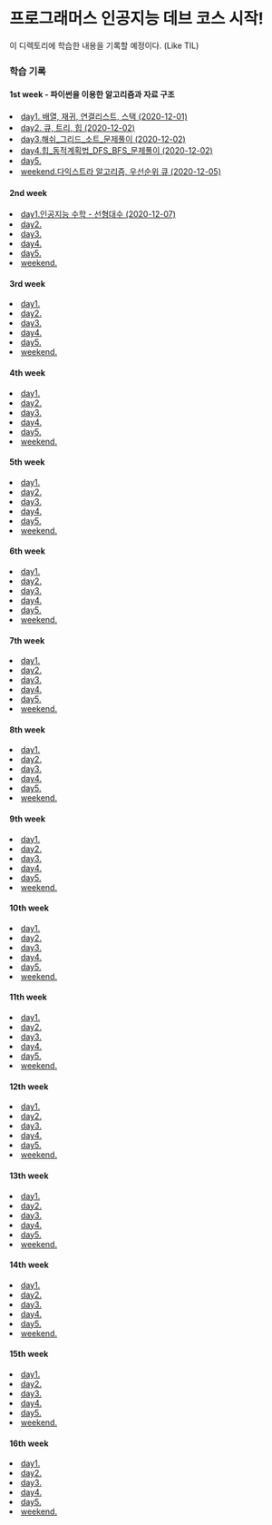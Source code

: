 # 프로그래머스 인공지능 데브 코스 시작!

이 디렉토리에 학습한 내용을 기록할 예정이다. (Like TIL)

### 학습 기록

#### 1st week - 파이썬을 이용한 알고리즘과 자료 구조

<li>
<a href="https://ting-kim.github.io/2020-12-01/1st-week-day1-%EB%B0%B0%EC%97%B4_%EC%9E%AC%EA%B7%80_%EC%97%B0%EA%B2%B0%EB%A6%AC%EC%8A%A4%ED%8A%B8_%EC%8A%A4%ED%83%9D">day1. 배열, 재귀, 연결리스트, 스택 (2020-12-01)</a>
</li>
<li><a href="https://ting-kim.github.io/2020-12-02/1st-week-day2-%ED%81%90_%ED%8A%B8%EB%A6%AC_%ED%9E%99">day2. 큐, 트리, 힙 (2020-12-02)</a></li>
<li><a href="https://ting-kim.github.io/2020-12-02/1st_week-day3-%ED%95%B4%EC%89%AC_%EA%B7%B8%EB%A6%AC%EB%94%94_%EC%86%8C%ED%8A%B8_%EB%AC%B8%EC%A0%9C%ED%92%80%EC%9D%B4">day3.해쉬_그리드_소트_문제풀이 (2020-12-02)</a></li>
<li><a href="https://ting-kim.github.io/2020-12-03/1st_week-day4-%ED%9E%99_%EB%8F%99%EC%A0%81%EA%B3%84%ED%9A%8D%EB%B2%95_DFS_BFS_%EB%AC%B8%EC%A0%9C%ED%92%80%EC%9D%B4">day4.힙_동적계획법_DFS_BFS_문제풀이 (2020-12-02)</a></li>
<li><a href="#">day5.</a></li>
<li><a href="https://ting-kim.github.io/2020-12-05/1st_weekend-%EB%8B%A4%EC%9D%B5%EC%8A%A4%ED%8A%B8%EB%9D%BC_%EC%9A%B0%EC%84%A0%EC%88%9C%EC%9C%84%ED%81%90">weekend.다익스트라 알고리즘, 우선순위 큐 (2020-12-05)</a></li>

#### 2nd week

<li><a href="https://ting-kim.github.io/2020-12-07/2nd_week-day1-%EC%84%A0%ED%98%95%EB%8C%80%EC%88%98">day1.인공지능 수학 - 선형대수 (2020-12-07)</a></li>
<li><a href="#">day2.</a></li>
<li><a href="#">day3.</a></li>
<li><a href="#">day4.</a></li>
<li><a href="#">day5.</a></li>
<li><a href="#">weekend.</a></li>

#### 3rd week

<li><a href="#">day1.</a></li>
<li><a href="#">day2.</a></li>
<li><a href="#">day3.</a></li>
<li><a href="#">day4.</a></li>
<li><a href="#">day5.</a></li>
<li><a href="#">weekend.</a></li>

#### 4th week

<li><a href="#">day1.</a></li>
<li><a href="#">day2.</a></li>
<li><a href="#">day3.</a></li>
<li><a href="#">day4.</a></li>
<li><a href="#">day5.</a></li>
<li><a href="#">weekend.</a></li>

#### 5th week

<li><a href="#">day1.</a></li>
<li><a href="#">day2.</a></li>
<li><a href="#">day3.</a></li>
<li><a href="#">day4.</a></li>
<li><a href="#">day5.</a></li>
<li><a href="#">weekend.</a></li>

#### 6th week

<li><a href="#">day1.</a></li>
<li><a href="#">day2.</a></li>
<li><a href="#">day3.</a></li>
<li><a href="#">day4.</a></li>
<li><a href="#">day5.</a></li>
<li><a href="#">weekend.</a></li>

#### 7th week

<li><a href="#">day1.</a></li>
<li><a href="#">day2.</a></li>
<li><a href="#">day3.</a></li>
<li><a href="#">day4.</a></li>
<li><a href="#">day5.</a></li>
<li><a href="#">weekend.</a></li>

#### 8th week

<li><a href="#">day1.</a></li>
<li><a href="#">day2.</a></li>
<li><a href="#">day3.</a></li>
<li><a href="#">day4.</a></li>
<li><a href="#">day5.</a></li>
<li><a href="#">weekend.</a></li>

#### 9th week

<li><a href="#">day1.</a></li>
<li><a href="#">day2.</a></li>
<li><a href="#">day3.</a></li>
<li><a href="#">day4.</a></li>
<li><a href="#">day5.</a></li>
<li><a href="#">weekend.</a></li>

#### 10th week

<li><a href="#">day1.</a></li>
<li><a href="#">day2.</a></li>
<li><a href="#">day3.</a></li>
<li><a href="#">day4.</a></li>
<li><a href="#">day5.</a></li>
<li><a href="#">weekend.</a></li>

#### 11th week

<li><a href="#">day1.</a></li>
<li><a href="#">day2.</a></li>
<li><a href="#">day3.</a></li>
<li><a href="#">day4.</a></li>
<li><a href="#">day5.</a></li>
<li><a href="#">weekend.</a></li>

#### 12th week

<li><a href="#">day1.</a></li>
<li><a href="#">day2.</a></li>
<li><a href="#">day3.</a></li>
<li><a href="#">day4.</a></li>
<li><a href="#">day5.</a></li>
<li><a href="#">weekend.</a></li>

#### 13th week

<li><a href="#">day1.</a></li>
<li><a href="#">day2.</a></li>
<li><a href="#">day3.</a></li>
<li><a href="#">day4.</a></li>
<li><a href="#">day5.</a></li>
<li><a href="#">weekend.</a></li>

#### 14th week

<li><a href="#">day1.</a></li>
<li><a href="#">day2.</a></li>
<li><a href="#">day3.</a></li>
<li><a href="#">day4.</a></li>
<li><a href="#">day5.</a></li>
<li><a href="#">weekend.</a></li>

#### 15th week

<li><a href="#">day1.</a></li>
<li><a href="#">day2.</a></li>
<li><a href="#">day3.</a></li>
<li><a href="#">day4.</a></li>
<li><a href="#">day5.</a></li>
<li><a href="#">weekend.</a></li>

#### 16th week

<li><a href="#">day1.</a></li>
<li><a href="#">day2.</a></li>
<li><a href="#">day3.</a></li>
<li><a href="#">day4.</a></li>
<li><a href="#">day5.</a></li>
<li><a href="#">weekend.</a></li>
